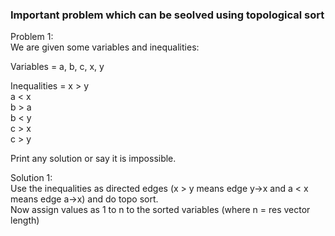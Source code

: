 ### Important problem which can be seolved using topological sort

Problem 1: \
We are given some variables and inequalities:

Variables = a, b, c, x, y

Inequalities = 
x > y \
a < x \
b > a \
b < y \
c > x \
c > y

Print any solution or say it is impossible.

Solution 1: \
Use the inequalities as directed edges (x > y means edge y->x and a < x means edge a->x) and do topo sort. \
Now assign values as 1 to n to the sorted variables (where n = res vector length)
